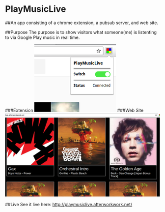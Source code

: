 # PlayMusicLive

##An app consisting of a chrome extension, a pubsub server, and web site.

##Purpose
The purpose is to show visitors what someone(me) is listenting to via Google Play music in real time.

###Extension
![extension](https://raw.githubusercontent.com/cortega2/PlayMusicLive/master/extension.png)
###Web Site
![web site](https://raw.githubusercontent.com/cortega2/PlayMusicLive/master/webpage.png)

##Live
See it live here: http://playmusiclive.afterworkwork.net/
